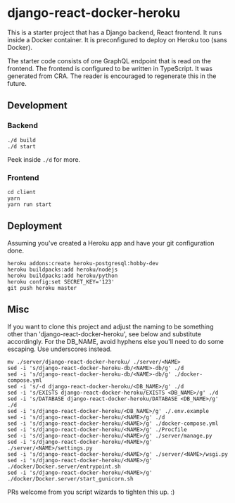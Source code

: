 # django-react-docker-heroku

This is a starter project that has a Django backend, React frontend. It runs inside a Docker container. It is preconfigured to deploy on Heroku too (sans Docker).

The starter code consists of one GraphQL endpoint that is read on the frontend. The frontend is configured to be written in TypeScript. It was generated from CRA. The reader is encouraged to regenerate this in the future.

## Development

### Backend

```
./d build
./d start
```

Peek inside `./d` for more.

### Frontend
```
cd client
yarn
yarn run start
```

## Deployment

Assuming you've created a Heroku app and have your git configuration done.

```
heroku addons:create heroku-postgresql:hobby-dev
heroku buildpacks:add heroku/nodejs
heroku buildpacks:add heroku/python
heroku config:set SECRET_KEY='123'
git push heroku master
```

## Misc

If you want to clone this project and adjust the naming to be something other than 'django-react-docker-heroku', see below and substitute accordingly. For the DB_NAME, avoid hyphens else you'll need to do some escaping. Use underscores instead.

```
mv ./server/django-react-docker-heroku/ ./server/<NAME>
sed -i 's/django-react-docker-heroku-db/<NAME>-db/g' ./d
sed -i 's/django-react-docker-heroku-db/<NAME>-db/g' ./docker-compose.yml
sed -i 's/-d django-react-docker-heroku/<DB_NAME>/g' ./d
sed -i 's/EXISTS django-react-docker-heroku/EXISTS <DB_NAME>/g' ./d
sed -i 's/DATABASE django-react-docker-heroku/DATABASE <DB_NAME>/g' ./d
sed -i 's/django-react-docker-heroku/<DB_NAME>/g' ./.env.example
sed -i 's/django-react-docker-heroku/<NAME>/g' ./d
sed -i 's/django-react-docker-heroku/<NAME>/g' ./docker-compose.yml
sed -i 's/django-react-docker-heroku/<NAME>/g' ./Procfile
sed -i 's/django-react-docker-heroku/<NAME>/g' ./server/manage.py
sed -i 's/django-react-docker-heroku/<NAME>/g' ./server/<NAME>/settings.py
sed -i 's/django-react-docker-heroku/<NAME>/g' ./server/<NAME>/wsgi.py
sed -i 's/django-react-docker-heroku/<NAME>/g' ./docker/Docker.server/entrypoint.sh
sed -i 's/django-react-docker-heroku/<NAME>/g' ./docker/Docker.server/start_gunicorn.sh
```

PRs welcome from you script wizards to tighten this up. :)


